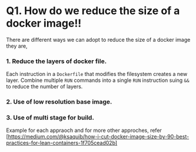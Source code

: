 # Q1. How do we reduce the size of a docker image!!
There are different ways we can adopt to reduce the size of a docker image they are,   
### 1. Reduce the layers of docker file.
Each instruction in a `Dockerfile`  that modifies the filesystem creates a new layer. Combine multiple `RUN` commands into a single `RUN` instruction suing `&&` to reduce the number of layers.
### 2. Use of low resolution base image.
### 3. Use of multi stage for build.

Example for each appraoch and for more other approches, refer [https://medium.com/@ksaquib/how-i-cut-docker-image-size-by-90-best-practices-for-lean-containers-1f705cead02b]
